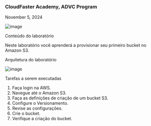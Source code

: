 <h3>CloudFaster Academy, ADVC Program</h3>
<p>November 5, 2024<br></p>

![image](https://github.com/user-attachments/assets/eb99cf4b-84cd-4bdf-abcc-ba7ae6436a3c)

Conteúdo do laboratório

Neste laboratório você aprenderá a provisionar seu primeiro bucket no Amazon S3.



Arquitetura do laboratório

![image](https://github.com/user-attachments/assets/a9b97665-4bd5-48e6-bea8-d0083d639290)

Tarefas a serem executadas

1. Faça login na AWS.
2. Navegue até o Amazon S3.
3. Faça as definições de criação de um bucket S3.
4. Configure o Versionamento.
5. Revise as configurações.
6. Crie o bucket.
7. Verifique a criação do bucket.






